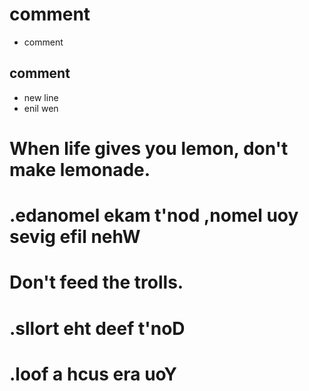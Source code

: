 # comment
- comment
## comment
- new line 
- enil wen
# When life gives you lemon, don't make lemonade.
# .edanomel ekam t'nod ,nomel uoy sevig efil nehW
# Don't feed the trolls.
# .sllort eht deef t'noD
# .loof a hcus era uoY
